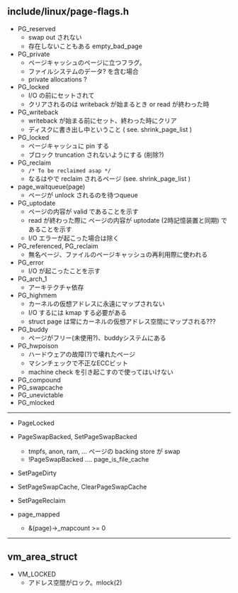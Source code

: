 ## include/linux/page-flags.h

 * PG_reserved
   * swap out されない
   * 存在しないこともある empty_bad_page
 * PG_private
   * ページキャッシュのページに立つフラグ。
   * ファイルシステムのデータ? を含む場合
   * private allocations ?
 * PG_locked
   * I/O の前にセットされて
   * クリアされるのは writeback が始まるとき or read が終わった時
 * PG_writeback
   * writeback が始まる前にセット、終わった時にクリア
   * ディスクに書き出し中ということ ( see. shrink_page_list )
 * PG_locked
   * ページキャッシュに pin する
   * ブロック truncation されないようにする (削除?)
 * PG_reclaim
   * `/* To be reclaimed asap */`
   * なるはやで reclaim されるページ (see. shrink_page_list )
 * page_waitqueue(page)
   * ページが unlock されるのを待つqueue
 * PG_uptodate
   * ページの内容が valid であることを示す
   * read が終わった際に ページの内容が uptodate (2時記憶装置と同期) であることを示す
   * I/O エラーが起こった場合は除く
 * PG_referenced, PG_reclaim
   * 無名ページ、ファイルのページキャッシュの再利用際に使われる
 * PG_error
   * I/O が起こったことを示す
 * PG_arch_1
   * アーキテクチャ依存
 * PG_highmem
   * カーネルの仮想アドレスに永遠にマップされない
   * I/O するには kmap する必要がある
   * struct page は常にカーネルの仮想アドレス空間にマップされる???
 * PG_buddy
   * ページがフリー(未使用?)、buddyシステムにある
 * PG_hwpoison
   * ハードウェアの故障(?)で壊れたページ
   * マシンチェックで不正なECCビット
   * machine check を引き起こすので使ってはいけない
 * PG_compound
 * PG_swapcache
 * PG_unevictable
 * PG_mlocked

----

 * PageLocked
 * PageSwapBacked, SetPageSwapBacked
   * tmpfs, anon, ram, ...  ページの backing store が swap
   * !PageSwapBacked   .... page_is_file_cache
 * SetPageDirty
 * SetPageSwapCache, ClearPageSwapCache
 * SetPageReclaim

 * page_mapped
   * &(page)->_mapcount >= 0

----

## vm_area_struct

 * VM_LOCKED
   * アドレス空間がロック。mlock(2)